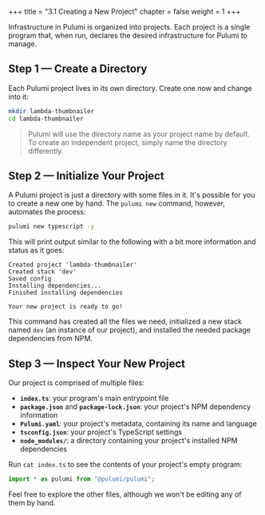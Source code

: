 +++
title = "3.1 Creating a New Project"
chapter = false
weight = 1
+++


Infrastructure in Pulumi is organized into projects. Each project is a single program that, when run, declares the desired infrastructure for Pulumi to manage.

## Step 1 &mdash; Create a Directory

Each Pulumi project lives in its own directory. Create one now and change into it:

```bash
mkdir lambda-thumbnailer
cd lambda-thumbnailer
```

> Pulumi will use the directory name as your project name by default. To create an independent project, simply name the directory differently.

## Step 2 &mdash; Initialize Your Project

A Pulumi project is just a directory with some files in it. It's possible for you to create a new one by hand. The `pulumi new` command, however, automates the process:

```bash
pulumi new typescript -y
```

This will print output similar to the following with a bit more information and status as it goes:

```
Created project 'lambda-thumbnailer'
Created stack 'dev'
Saved config
Installing dependencies...
Finished installing dependencies

Your new project is ready to go!
```

This command has created all the files we need, initialized a new stack named `dev` (an instance of our project), and installed the needed package dependencies from NPM.

## Step 3 &mdash; Inspect Your New Project

Our project is comprised of multiple files:

* **`index.ts`**: your program's main entrypoint file
* **`package.json`** and **`package-lock.json`**: your project's NPM dependency information
* **`Pulumi.yaml`**: your project's metadata, containing its name and language
* **`tsconfig.json`**: your project's TypeScript settings
* **`node_modules/`**: a directory containing your project's installed NPM dependencies

Run `cat index.ts` to see the contents of your project's empty program:

```typescript
import * as pulumi from "@pulumi/pulumi";
```

Feel free to explore the other files, although we won't be editing any of them by hand.
